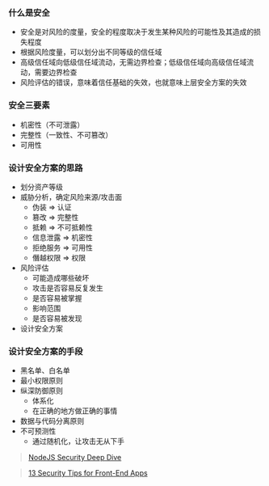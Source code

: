 ### 什么是安全

- 安全是对风险的度量，安全的程度取决于发生某种风险的可能性及其造成的损失程度
- 根据风险度量，可以划分出不同等级的信任域
- 高级信任域向低级信任域流动，无需边界检查；低级信任域向高级信任域流动，需要边界检查
- 风险评估的错误，意味着信任基础的失效，也就意味上层安全方案的失效


### 安全三要素

- 机密性（不可泄露）
- 完整性（一致性、不可篡改）
- 可用性


### 设计安全方案的思路

- 划分资产等级
- 威胁分析，确定风险来源/攻击面
  + 伪装     => 认证
  + 篡改     => 完整性
  + 抵赖     => 不可抵赖性
  + 信息泄露 => 机密性
  + 拒绝服务 => 可用性
  + 僭越权限 => 权限
- 风险评估
  + 可能造成哪些破坏
  + 攻击是否容易反复发生
  + 是否容易被掌握
  + 影响范围
  + 是否容易被发现
- 设计安全方案


### 设计安全方案的手段

- 黑名单、白名单
- 最小权限原则
- 纵深防御原则
  + 体系化
  + 在正确的地方做正确的事情
- 数据与代码分离原则
- 不可预测性
  + 通过随机化，让攻击无从下手


> [NodeJS Security Deep Dive](https://www.andreigaspar.com/nodejs-security-deep-dive/)

> [13 Security Tips for Front-End Apps](https://medium.com/better-programming/frontend-app-security-439797f57892)
